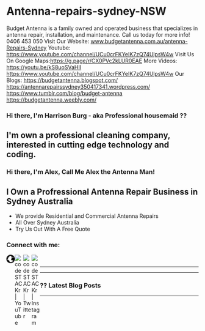 # Antenna-repairs-sydney-NSW
Budget Antenna is a family owned and operated business that specializes in antenna repair, installation, and maintenance. Call us today for more info! 0406 453 050 Visit Our Website: www.budgetantenna.com.au/antenna-Repairs-Sydney Youtube: https://www.youtube.com/channel/UCu0crFKYeIK7zQ74UlpsW4w Visit Us On Google Maps:https://g.page/r/CX0PVc2kLUR0EAE  More Videos: https://youtu.be/kS8uoSVaHII https://www.youtube.com/channel/UCu0crFKYeIK7zQ74UlpsW4w Our Blogs:  https://budgetantenna.blogspot.com/ https://antennarepairssydney350417341.wordpress.com/ https://www.tumblr.com/blog/budget-antenna https://budgetantenna.weebly.com/

### Hi there, I'm Harrison Burg - aka Professional housemaid ??
## I'm own a professional cleaning company, interested in cutting edge technology and coding.
### Hi there, I'm Alex, Call Me Alex the Antenna Man!
## I Own a Profressional Antenna Repair Business in Sydney Australia

- We provide Residential and Commercial Antenna Repairs 
- All Over Sydney Australia
- Try Us Out With A Free Quote

### Connect with me:

[<img align="left" alt="codeSTACKr.com" width="22px" src="https://raw.githubusercontent.com/iconic/open-iconic/master/svg/globe.svg" />][website]
[<img align="left" alt="codeSTACKr | YouTube" width="22px" src="https://cdn.jsdelivr.net/npm/simple-icons@v3/icons/youtube.svg" />][youtube]
[<img align="left" alt="codeSTACKr | Twitter" width="22px" src="https://cdn.jsdelivr.net/npm/simple-icons@v3/icons/twitter.svg" />][twitter]
[<img align="left" alt="codeSTACKr | Instagram" width="22px" src="https://cdn.jsdelivr.net/npm/simple-icons@v3/icons/instagram.svg" />][instagram]

<br />

---

---

### ?? Latest Blog Posts

<!-- BLOG-POST-LIST:START -->
<!-- BLOG-POST-LIST:END -->

<!-- ?? [more blog posts...](https://about.me/harrisonburg) -->

---


[website]: www.budgetantenna.com.au
[twitter]: https://twitter.com/budgetantennas1
[youtube]: https://www.youtube.com/channel/UCu0crFKYeIK7zQ74UlpsW4w
[instagram]: https://www.instagram.com/budgetantennas/

